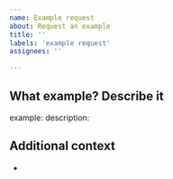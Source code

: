 ```yaml
---
name: Example request
about: Request an example
title: ''
labels: 'example request'
assignees: ''

---
```

## What example? Describe it

example:
description:

## Additional context

-
